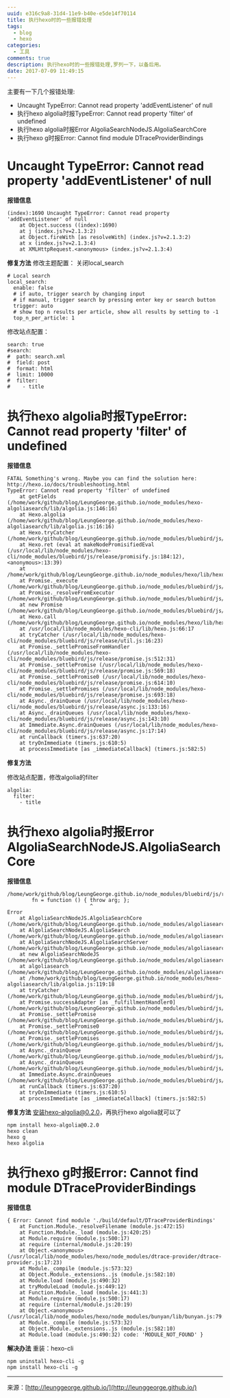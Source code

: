 ```yaml
---
uuid: e316c9a8-31d4-11e9-b40e-e5de14f70114
title: 执行hexo时的一些报错处理
tags:
  - blog
  - hexo
categories:
  - 工具
comments: true
description: 执行hexo时的一些报错处理,罗列一下，以备后用。
date: 2017-07-09 11:49:15
---
```

主要有一下几个报错处理:

* Uncaught TypeError: Cannot read property 'addEventListener' of null
* 执行hexo algolia时报TypeError: Cannot read property 'filter' of undefined
* 执行hexo algolia时报Error AlgoliaSearchNodeJS.AlgoliaSearchCore
* 执行hexo g时报Error: Cannot find module DTraceProviderBindings


<!--more-->
# Uncaught TypeError: Cannot read property 'addEventListener' of null
**报错信息**

```
(index):1690 Uncaught TypeError: Cannot read property 'addEventListener' of null
    at Object.success ((index):1690)
    at j (index.js?v=2.1.3:2)
    at Object.fireWith [as resolveWith] (index.js?v=2.1.3:2)
    at x (index.js?v=2.1.3:4)
    at XMLHttpRequest.<anonymous> (index.js?v=2.1.3:4)
```

**修复方法**
修改主题配置：
关闭local_search

```
# Local search
local_search:
  enable: false
  # if auto, trigger search by changing input
  # if manual, trigger search by pressing enter key or search button
  trigger: auto
  # show top n results per article, show all results by setting to -1
  top_n_per_article: 1
```

修改站点配置：

```
search: true
#search:
#  path: search.xml
#  field: post
#  format: html
#  limit: 10000
#  filter:
#    - title
```



# 执行hexo algolia时报TypeError: Cannot read property 'filter' of undefined
**报错信息**

```
FATAL Something's wrong. Maybe you can find the solution here: http://hexo.io/docs/troubleshooting.html
TypeError: Cannot read property 'filter' of undefined
    at getFields (/home/work/github/blog/LeungGeorge.github.io/node_modules/hexo-algoliasearch/lib/algolia.js:146:16)
    at Hexo.algolia (/home/work/github/blog/LeungGeorge.github.io/node_modules/hexo-algoliasearch/lib/algolia.js:16:16)
    at Hexo.tryCatcher (/home/work/github/blog/LeungGeorge.github.io/node_modules/bluebird/js/release/util.js:16:23)
    at Hexo.ret (eval at makeNodePromisifiedEval (/usr/local/lib/node_modules/hexo-cli/node_modules/bluebird/js/release/promisify.js:184:12), <anonymous>:13:39)
    at /home/work/github/blog/LeungGeorge.github.io/node_modules/hexo/lib/hexo/index.js:195:9
    at Promise._execute (/home/work/github/blog/LeungGeorge.github.io/node_modules/bluebird/js/release/debuggability.js:300:9)
    at Promise._resolveFromExecutor (/home/work/github/blog/LeungGeorge.github.io/node_modules/bluebird/js/release/promise.js:483:18)
    at new Promise (/home/work/github/blog/LeungGeorge.github.io/node_modules/bluebird/js/release/promise.js:79:10)
    at Hexo.call (/home/work/github/blog/LeungGeorge.github.io/node_modules/hexo/lib/hexo/index.js:191:10)
    at /usr/local/lib/node_modules/hexo-cli/lib/hexo.js:66:17
    at tryCatcher (/usr/local/lib/node_modules/hexo-cli/node_modules/bluebird/js/release/util.js:16:23)
    at Promise._settlePromiseFromHandler (/usr/local/lib/node_modules/hexo-cli/node_modules/bluebird/js/release/promise.js:512:31)
    at Promise._settlePromise (/usr/local/lib/node_modules/hexo-cli/node_modules/bluebird/js/release/promise.js:569:18)
    at Promise._settlePromise0 (/usr/local/lib/node_modules/hexo-cli/node_modules/bluebird/js/release/promise.js:614:10)
    at Promise._settlePromises (/usr/local/lib/node_modules/hexo-cli/node_modules/bluebird/js/release/promise.js:693:18)
    at Async._drainQueue (/usr/local/lib/node_modules/hexo-cli/node_modules/bluebird/js/release/async.js:133:16)
    at Async._drainQueues (/usr/local/lib/node_modules/hexo-cli/node_modules/bluebird/js/release/async.js:143:10)
    at Immediate.Async.drainQueues (/usr/local/lib/node_modules/hexo-cli/node_modules/bluebird/js/release/async.js:17:14)
    at runCallback (timers.js:637:20)
    at tryOnImmediate (timers.js:610:5)
    at processImmediate [as _immediateCallback] (timers.js:582:5)
```


**修复方法**

修改站点配置，修改algolia的filter

```
algolia:
  filter:
    - title
```



# 执行hexo algolia时报Error AlgoliaSearchNodeJS.AlgoliaSearchCore
**报错信息**

```
/home/work/github/blog/LeungGeorge.github.io/node_modules/bluebird/js/release/async.js:61
        fn = function () { throw arg; };
                           ^
Error
    at AlgoliaSearchNodeJS.AlgoliaSearchCore (/home/work/github/blog/LeungGeorge.github.io/node_modules/algoliasearch/src/AlgoliaSearchCore.js:51:11)
    at AlgoliaSearchNodeJS.AlgoliaSearch (/home/work/github/blog/LeungGeorge.github.io/node_modules/algoliasearch/src/AlgoliaSearch.js:11:21)
    at AlgoliaSearchNodeJS.AlgoliaSearchServer (/home/work/github/blog/LeungGeorge.github.io/node_modules/algoliasearch/src/server/builds/AlgoliaSearchServer.js:17:17)
    at new AlgoliaSearchNodeJS (/home/work/github/blog/LeungGeorge.github.io/node_modules/algoliasearch/src/server/builds/node.js:79:23)
    at algoliasearch (/home/work/github/blog/LeungGeorge.github.io/node_modules/algoliasearch/src/server/builds/node.js:68:10)
    at /home/work/github/blog/LeungGeorge.github.io/node_modules/hexo-algoliasearch/lib/algolia.js:119:18
    at tryCatcher (/home/work/github/blog/LeungGeorge.github.io/node_modules/bluebird/js/release/util.js:16:23)
    at Promise.successAdapter [as _fulfillmentHandler0] (/home/work/github/blog/LeungGeorge.github.io/node_modules/bluebird/js/release/nodeify.js:22:30)
    at Promise._settlePromise (/home/work/github/blog/LeungGeorge.github.io/node_modules/bluebird/js/release/promise.js:566:21)
    at Promise._settlePromise0 (/home/work/github/blog/LeungGeorge.github.io/node_modules/bluebird/js/release/promise.js:614:10)
    at Promise._settlePromises (/home/work/github/blog/LeungGeorge.github.io/node_modules/bluebird/js/release/promise.js:693:18)
    at Async._drainQueue (/home/work/github/blog/LeungGeorge.github.io/node_modules/bluebird/js/release/async.js:133:16)
    at Async._drainQueues (/home/work/github/blog/LeungGeorge.github.io/node_modules/bluebird/js/release/async.js:143:10)
    at Immediate.Async.drainQueues (/home/work/github/blog/LeungGeorge.github.io/node_modules/bluebird/js/release/async.js:17:14)
    at runCallback (timers.js:637:20)
    at tryOnImmediate (timers.js:610:5)
    at processImmediate [as _immediateCallback] (timers.js:582:5)
```

**修复方法**
安装hexo-algolia@0.2.0，再执行hexo algolia就可以了

```
npm install hexo-algolia@0.2.0
hexo clean
hexo g
hexo algolia
```

# 执行hexo g时报Error: Cannot find module DTraceProviderBindings
**报错信息**

```
{ Error: Cannot find module './build/default/DTraceProviderBindings'
    at Function.Module._resolveFilename (module.js:472:15)
    at Function.Module._load (module.js:420:25)
    at Module.require (module.js:500:17)
    at require (internal/module.js:20:19)
    at Object.<anonymous> (/usr/local/lib/node_modules/hexo/node_modules/dtrace-provider/dtrace-provider.js:17:23)
    at Module._compile (module.js:573:32)
    at Object.Module._extensions..js (module.js:582:10)
    at Module.load (module.js:490:32)
    at tryModuleLoad (module.js:449:12)
    at Function.Module._load (module.js:441:3)
    at Module.require (module.js:500:17)
    at require (internal/module.js:20:19)
    at Object.<anonymous> (/usr/local/lib/node_modules/hexo/node_modules/bunyan/lib/bunyan.js:79:18)
    at Module._compile (module.js:573:32)
    at Object.Module._extensions..js (module.js:582:10)
    at Module.load (module.js:490:32) code: 'MODULE_NOT_FOUND' }  
```

**解决办法**
重装：hexo-cli  

```
npm uninstall hexo-cli -g  
npm install hexo-cli -g   
```











---
<link rel="stylesheet" href="http://yandex.st/highlightjs/6.1/styles/default.min.css">
<script src="http://yandex.st/highlightjs/6.1/highlight.min.js"></script>
<script>
hljs.tabReplace = ' ';
hljs.initHighlightingOnLoad();
</script>


来源：[http://leunggeorge.github.io/](http://leunggeorge.github.io/)  
